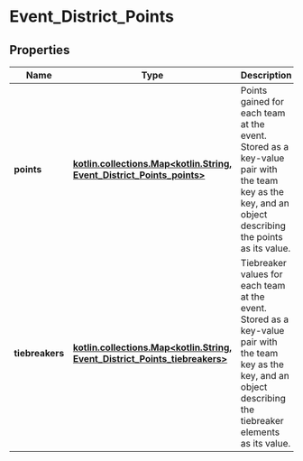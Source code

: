 
# Event_District_Points

## Properties
Name | Type | Description | Notes
------------ | ------------- | ------------- | -------------
**points** | [**kotlin.collections.Map&lt;kotlin.String, Event_District_Points_points&gt;**](Event_District_Points_points.md) | Points gained for each team at the event. Stored as a key-value pair with the team key as the key, and an object describing the points as its value. | 
**tiebreakers** | [**kotlin.collections.Map&lt;kotlin.String, Event_District_Points_tiebreakers&gt;**](Event_District_Points_tiebreakers.md) | Tiebreaker values for each team at the event. Stored as a key-value pair with the team key as the key, and an object describing the tiebreaker elements as its value. |  [optional]



